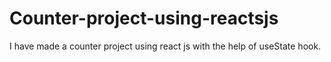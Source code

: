 # Counter-project-using-reactsjs
I have made a counter project using react js with the help of useState hook.
